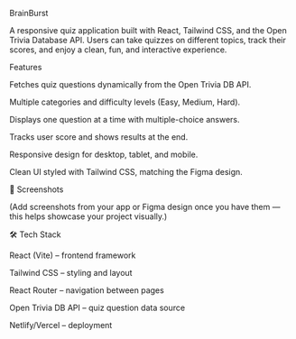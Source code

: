 BrainBurst 

A responsive quiz application built with React, Tailwind CSS, and the Open Trivia Database API.
Users can take quizzes on different topics, track their scores, and enjoy a clean, fun, and interactive experience.

Features

Fetches quiz questions dynamically from the Open Trivia DB API.

Multiple categories and difficulty levels (Easy, Medium, Hard).

Displays one question at a time with multiple-choice answers.

Tracks user score and shows results at the end.

Responsive design for desktop, tablet, and mobile.

Clean UI styled with Tailwind CSS, matching the Figma design.

📸 Screenshots

(Add screenshots from your app or Figma design once you have them — this helps showcase your project visually.)

🛠️ Tech Stack

React (Vite) – frontend framework

Tailwind CSS – styling and layout

React Router – navigation between pages

Open Trivia DB API – quiz question data source

Netlify/Vercel – deployment
